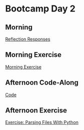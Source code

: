 # Bootcamp Day 2

## Morning 

[Reflection Responses](https://docs.google.com/presentation/d/1fJZJEXB3m_R12aymiz0Fu7B2kDJdhEfFrwJn4PDild0/edit?usp=sharing)

## Morning Exercise

[Morning Exercise](../assignments/bootcamp/unix-explore-text-files/assignment/index.md)

## Afternoon Code-Along

[Code](https://github.com/bxlab/cmdb-quantbio/tree/main/assignments/bootcamp/parsing-files-with-python/slides_asynchronous_or_livecoding_resources)

## Afternoon Exercise

[Exercise: Parsing Files With Python](../assignments/bootcamp/parsing-files-with-python/assignment/index.md)

<!-- 

## Daily Reflection

Please fill out [this survey](https://forms.gle/JtFJ9qV6wumP2vPY6) today at the end of class. 

-->
